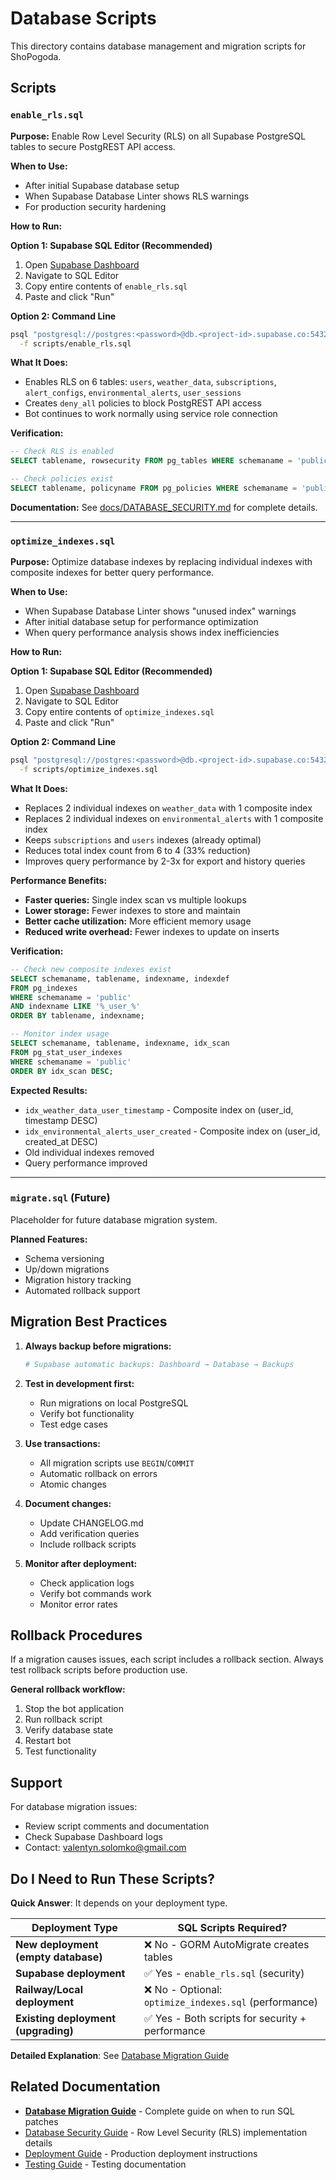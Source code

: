 # Database Scripts

This directory contains database management and migration scripts for ShoPogoda.

## Scripts

### `enable_rls.sql`

**Purpose:** Enable Row Level Security (RLS) on all Supabase PostgreSQL tables to secure PostgREST API access.

**When to Use:**
- After initial Supabase database setup
- When Supabase Database Linter shows RLS warnings
- For production security hardening

**How to Run:**

**Option 1: Supabase SQL Editor (Recommended)**
1. Open [Supabase Dashboard](https://supabase.com/dashboard)
2. Navigate to SQL Editor
3. Copy entire contents of `enable_rls.sql`
4. Paste and click "Run"

**Option 2: Command Line**
```bash
psql "postgresql://postgres:<password>@db.<project-id>.supabase.co:5432/postgres?sslmode=require" \
  -f scripts/enable_rls.sql
```

**What It Does:**
- Enables RLS on 6 tables: `users`, `weather_data`, `subscriptions`, `alert_configs`, `environmental_alerts`, `user_sessions`
- Creates `deny_all` policies to block PostgREST API access
- Bot continues to work normally using service role connection

**Verification:**
```sql
-- Check RLS is enabled
SELECT tablename, rowsecurity FROM pg_tables WHERE schemaname = 'public';

-- Check policies exist
SELECT tablename, policyname FROM pg_policies WHERE schemaname = 'public';
```

**Documentation:** See [docs/DATABASE_SECURITY.md](../docs/DATABASE_SECURITY.md) for complete details.

---

### `optimize_indexes.sql`

**Purpose:** Optimize database indexes by replacing individual indexes with composite indexes for better query performance.

**When to Use:**
- When Supabase Database Linter shows "unused index" warnings
- After initial database setup for performance optimization
- When query performance analysis shows index inefficiencies

**How to Run:**

**Option 1: Supabase SQL Editor (Recommended)**
1. Open [Supabase Dashboard](https://supabase.com/dashboard)
2. Navigate to SQL Editor
3. Copy entire contents of `optimize_indexes.sql`
4. Paste and click "Run"

**Option 2: Command Line**
```bash
psql "postgresql://postgres:<password>@db.<project-id>.supabase.co:5432/postgres?sslmode=require" \
  -f scripts/optimize_indexes.sql
```

**What It Does:**
- Replaces 2 individual indexes on `weather_data` with 1 composite index
- Replaces 2 individual indexes on `environmental_alerts` with 1 composite index
- Keeps `subscriptions` and `users` indexes (already optimal)
- Reduces total index count from 6 to 4 (33% reduction)
- Improves query performance by 2-3x for export and history queries

**Performance Benefits:**
- **Faster queries:** Single index scan vs multiple lookups
- **Lower storage:** Fewer indexes to store and maintain
- **Better cache utilization:** More efficient memory usage
- **Reduced write overhead:** Fewer indexes to update on inserts

**Verification:**
```sql
-- Check new composite indexes exist
SELECT schemaname, tablename, indexname, indexdef
FROM pg_indexes
WHERE schemaname = 'public'
AND indexname LIKE '%_user_%'
ORDER BY tablename, indexname;

-- Monitor index usage
SELECT schemaname, tablename, indexname, idx_scan
FROM pg_stat_user_indexes
WHERE schemaname = 'public'
ORDER BY idx_scan DESC;
```

**Expected Results:**
- `idx_weather_data_user_timestamp` - Composite index on (user_id, timestamp DESC)
- `idx_environmental_alerts_user_created` - Composite index on (user_id, created_at DESC)
- Old individual indexes removed
- Query performance improved

---

### `migrate.sql` (Future)

Placeholder for future database migration system.

**Planned Features:**
- Schema versioning
- Up/down migrations
- Migration history tracking
- Automated rollback support

## Migration Best Practices

1. **Always backup before migrations:**
   ```bash
   # Supabase automatic backups: Dashboard → Database → Backups
   ```

2. **Test in development first:**
   - Run migrations on local PostgreSQL
   - Verify bot functionality
   - Test edge cases

3. **Use transactions:**
   - All migration scripts use `BEGIN`/`COMMIT`
   - Automatic rollback on errors
   - Atomic changes

4. **Document changes:**
   - Update CHANGELOG.md
   - Add verification queries
   - Include rollback scripts

5. **Monitor after deployment:**
   - Check application logs
   - Verify bot commands work
   - Monitor error rates

## Rollback Procedures

If a migration causes issues, each script includes a rollback section. Always test rollback scripts before production use.

**General rollback workflow:**
1. Stop the bot application
2. Run rollback script
3. Verify database state
4. Restart bot
5. Test functionality

## Support

For database migration issues:
- Review script comments and documentation
- Check Supabase Dashboard logs
- Contact: valentyn.solomko@gmail.com

## Do I Need to Run These Scripts?

**Quick Answer**: It depends on your deployment type.

| Deployment Type | SQL Scripts Required? |
|----------------|----------------------|
| **New deployment (empty database)** | ❌ No - GORM AutoMigrate creates tables |
| **Supabase deployment** | ✅ Yes - `enable_rls.sql` (security) |
| **Railway/Local deployment** | ❌ No - Optional: `optimize_indexes.sql` (performance) |
| **Existing deployment (upgrading)** | ✅ Yes - Both scripts for security + performance |

**Detailed Explanation**: See [Database Migration Guide](../docs/DATABASE_MIGRATION_GUIDE.md)

## Related Documentation

- **[Database Migration Guide](../docs/DATABASE_MIGRATION_GUIDE.md)** - Complete guide on when to run SQL patches
- [Database Security Guide](../docs/DATABASE_SECURITY.md) - Row Level Security (RLS) implementation details
- [Deployment Guide](../docs/DEPLOYMENT_RAILWAY.md) - Production deployment instructions
- [Testing Guide](../docs/TESTING.md) - Testing documentation

